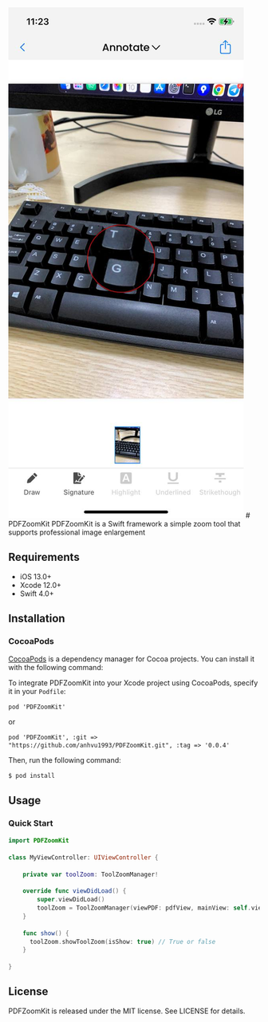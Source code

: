<img src="https://github.com/anhvu1993/PDFZoomKit/blob/main/PDFZoomKit/ScreenShot.jpeg" alt="" />
# PDFZoomKit
PDFZoomKit is a Swift framework a simple zoom tool that supports professional image enlargement

## Requirements

- iOS 13.0+
- Xcode 12.0+
- Swift 4.0+

## Installation

### CocoaPods
[CocoaPods](http://cocoapods.org) is a dependency manager for Cocoa projects. You can install it with the following command:

To integrate PDFZoomKit into your Xcode project using CocoaPods, specify it in your `Podfile`:
```
pod 'PDFZoomKit'
```
or
```
pod 'PDFZoomKit', :git => "https://github.com/anhvu1993/PDFZoomKit.git", :tag => '0.0.4'
```
Then, run the following command:

```bash
$ pod install
```

## Usage

### Quick Start

```swift
import PDFZoomKit

class MyViewController: UIViewController {

    private var toolZoom: ToolZoomManager!

    override func viewDidLoad() {
        super.viewDidLoad()
        toolZoom = ToolZoomManager(viewPDF: pdfView, mainView: self.view, strokeColor: UIColor.red.cgColor)
    }
    
    func show() {
      toolZoom.showToolZoom(isShow: true) // True or false
    }

}
```
## License

PDFZoomKit is released under the MIT license. See LICENSE for details.
